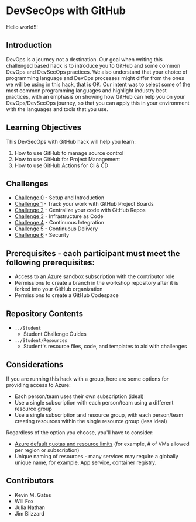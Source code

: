 # DevSecOps with GitHub

Hello world!!! 

## Introduction
DevOps is a journey not a destination. Our goal when writing this challenged based hack is to introduce you to GitHub and some common DevOps and DevSecOps practices. We also understand that your choice of programming language and DevOps processes might differ from the ones we will be using in this hack, that is OK. Our intent was to select some of the most common programming languages and highlight industry best practices, with an emphasis on showing how GitHub can help you on your DevOps/DevSecOps journey, so that you can apply this in your environment with the languages and tools that you use.

## Learning Objectives

This DevSecOps with GitHub hack will help you learn:  

1. How to use GitHub to manage source control
1. How to use GitHub for Project Management
1. How to use GitHub Actions for CI & CD

## Challenges
 - [Challenge 0](./Student/challenge00.md) - Setup and Introduction
 - [Challenge 1](./Student/challenge01.md) - Track your work with GitHub Project Boards
 - [Challenge 2](./Student/challenge02.md) - Centralize your code with GitHub Repos
 - [Challenge 3](./Student/challenge03.md) - Infrastructure as Code
 - [Challenge 4](./Student/challenge04.md) - Continuous Integration
 - [Challenge 5](./Student/challenge05.md) - Continuous Delivery
 - [Challenge 6](./Student/challenge06.md) - Security


## Prerequisites - each participant must meet the following prerequisites:
- Access to an Azure sandbox subscription with the contributor role
- Permissions to create a branch in the workshop repository after it is forked into your GitHub organization
- Permissions to create a GitHub Codespace

## Repository Contents
- `../Student`
  - Student Challenge Guides
- `../Student/Resources`
  - Student's resource files, code, and templates to aid with challenges

## Considerations

If you are running this hack with a group, here are some options for providing access to Azure:
- Each person/team uses their own subscription (ideal)
- Use a single subscription with each person/team using a different resource group
- Use a single subscription and resource group, with each person/team creating resources within the single resource group (less ideal)

Regardless of the option you choose, you'll have to consider:
- [Azure default quotas and resource limits](https://docs.microsoft.com/en-us/azure/azure-resource-manager/management/azure-subscription-service-limits) (for example, # of VMs allowed per region or subscription)
- Unique naming of resources - many services may require a globally unique name, for example, App service, container registry.

## Contributors
- Kevin M. Gates
- Will Fox
- Julia Nathan
- Jim Blizzard
